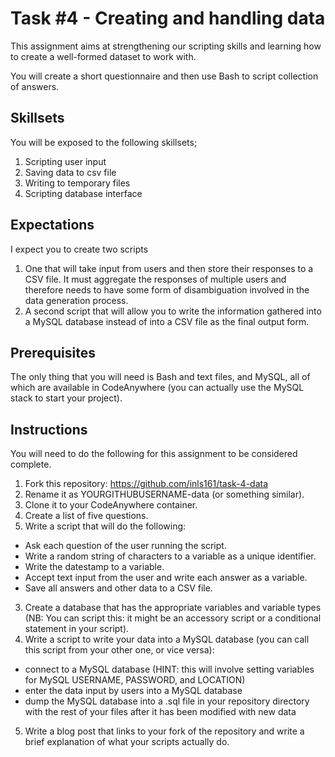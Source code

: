 # Task #4 - Creating and handling data

This assignment aims at strengthening our scripting skills and learning how to create a well-formed dataset to work with. 

You will create a short questionnaire and then use Bash to script collection of answers.

## Skillsets

You will be exposed to the following skillsets;

1. Scripting user input
2. Saving data to csv file
3. Writing to temporary files
4. Scripting database interface

## Expectations

I expect you to create two scripts 
1. One that will take input from users and then store their responses to a CSV file. It must aggregate the responses of multiple users and therefore needs to have some form of disambiguation involved in the data generation process. 
2. A second script that will allow you to write the information gathered into a MySQL database instead of into a CSV file as the final output form. 

## Prerequisites

The only thing that you will need is Bash and text files, and MySQL, all of which are available in CodeAnywhere (you can actually use the MySQL stack to start your project).

## Instructions

You will need to do the following for this assignment to be considered complete. 

1. Fork this repository: https://github.com/inls161/task-4-data
2. Rename it as YOURGITHUBUSERNAME-data (or something similar).
2. Clone it to your CodeAnywhere container.
1. Create a list of five questions.
2. Write a script that will do the following:
  - Ask each question of the user running the script.
  - Write a random string of characters to a variable as a unique identifier.
  - Write the datestamp to a variable.
  - Accept text input from the user and write each answer as a variable.
  - Save all answers and other data to a CSV file.
3. Create a database that has the appropriate variables and variable types (NB: You can script this: it might be an accessory script or a conditional statement in your script).
4. Write a script to write your data into a MySQL database (you can call this script from your other one, or vice versa):
  - connect to a MySQL database (HINT: this will involve setting variables for MySQL USERNAME, PASSWORD, and LOCATION)
  - enter the data input by users into a MySQL database 
  - dump the MySQL database into a .sql file in your repository directory with the rest of your files after it has been modified with new data
5. Write a blog post that links to your fork of the repository and write a brief explanation of what your scripts actually do. 
